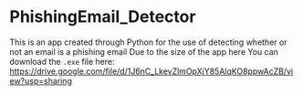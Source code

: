# PhishingEmail_Detector
This is an app created through Python for the use of detecting whether or not an email is a phishing email
Due to the size of the app here You can download the `.exe` file here: https://drive.google.com/file/d/1J6nC_LkevZlmOpXjY85AlqKO8ppwAcZB/view?usp=sharing
